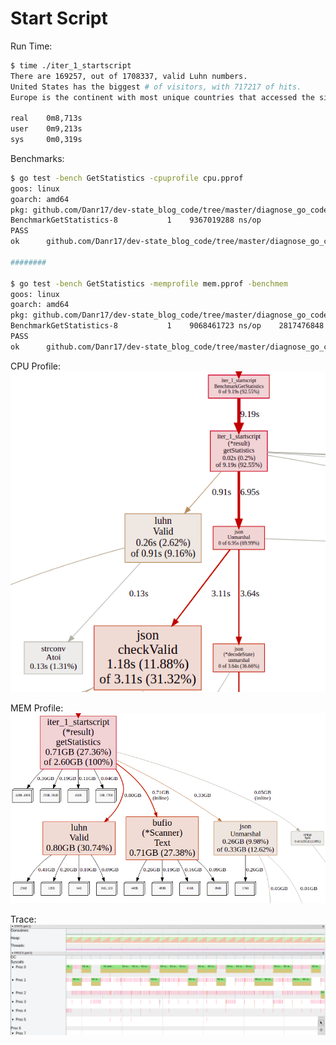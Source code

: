 # Start Script

Run Time:

```bash
$ time ./iter_1_startscript
There are 169257, out of 1708337, valid Luhn numbers. 
United States has the biggest # of visitors, with 717217 of hits. 
Europe is the continent with most unique countries that accessed the site more than 1000 times. It has 33 unique countries. 

real	0m8,713s
user	0m9,213s
sys	    0m0,319s
```

Benchmarks:

```bash
$ go test -bench GetStatistics -cpuprofile cpu.pprof
goos: linux
goarch: amd64
pkg: github.com/Danr17/dev-state_blog_code/tree/master/diagnose_go_code/iter_1_startscript
BenchmarkGetStatistics-8   	       1	9367019288 ns/op
PASS
ok  	github.com/Danr17/dev-state_blog_code/tree/master/diagnose_go_code/iter_1_startscript	9.538s

########

$ go test -bench GetStatistics -memprofile mem.pprof -benchmem
goos: linux
goarch: amd64
pkg: github.com/Danr17/dev-state_blog_code/tree/master/diagnose_go_code/iter_1_startscript
BenchmarkGetStatistics-8   	       1	9068461723 ns/op	2817476848 B/op	25624358 allocs/op
PASS
ok  	github.com/Danr17/dev-state_blog_code/tree/master/diagnose_go_code/iter_1_startscript	9.072s

```

CPU Profile:  
![iter 1 cpu](imgs/iter1_cpu.png "Iter 1 CPU")

MEM Profile:  
![iter 1 mem](imgs/iter1_mem.png "Iter 1 MEM")

Trace:  
![iter 1 trace](imgs/iter1_trace.png "Iter 1 Trace")
